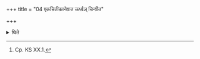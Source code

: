 +++
title = "04 एकचितीकानेवात ऊर्ध्वञ् चिन्वीत"

+++

<details><summary>थिते</summary>

4. Hereafterwards he should build them (Gārhapatya-altars) with one layer only[^1].  

[^1]: Cp. KS XX.1. 
</details>
